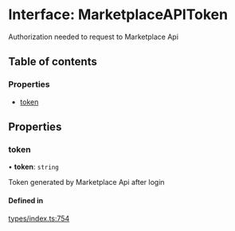 # Interface: MarketplaceAPIToken

Authorization needed to request to Marketplace Api

## Table of contents

### Properties

- [token](MarketplaceAPIToken.md#token)

## Properties

### token

• **token**: `string`

Token generated by Marketplace Api after login

#### Defined in

[types/index.ts:754](https://github.com/nevermined-io/react-components/blob/05f5c9b/catalog/src/types/index.ts#L754)
